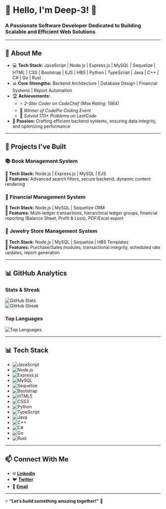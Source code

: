 # 👋 **Hello, I'm Deep-3!** 🚀
### **A Passionate Software Developer Dedicated to Building Scalable and Efficient Web Solutions**

---

## 🌟 **About Me**
- 💻 **Tech Stack:** JavaScript | Node.js | Express.js | MySQL | Sequelize | HTML | CSS | Bootstrap | EJS | HBS | Python | TypeScript | Java | C++ | C# | Go | Rust  
- 📊 **Core Strengths:** Backend Architecture | Database Design | Financial Systems | Report Automation  
- 🏆 **Achievements:**  
   - ⭐ *2-Star Coder on CodeChef (Max Rating: 1564)*  
   - 🥇 *Winner of CodePie Coding Event*  
   - 🔑 *Solved 170+ Problems on LeetCode*  
- 🎯 **Passion:** Crafting efficient backend systems, ensuring data integrity, and optimizing performance  

---

## 🚀 **Projects I've Built**

### 📚 **Book Management System**
🔹 **Tech Stack:** Node.js | Express.js | MySQL | EJS  
🔹 **Features:** Advanced search filters, secure backend, dynamic content rendering  

### 💼 **Financial Management System**
🔹 **Tech Stack:** Node.js | MySQL | Sequelize ORM  
🔹 **Features:** Multi-ledger transactions, hierarchical ledger groups, financial reporting (Balance Sheet, Profit & Loss), PDF/Excel export  

### 💍 **Jewelry Store Management System**
🔹 **Tech Stack:** Node.js | MySQL | Sequelize | HBS Templates  
🔹 **Features:** Purchase/Sales modules, transactional integrity, scheduled rate updates, report generation  

---

## 📊 **GitHub Analytics**

### Stats & Streak
![GitHub Stats](https://github-readme-stats.vercel.app/api?username=Deep-3&show_icons=true&theme=dark)  
![GitHub Streak](https://github-readme-streak-stats.herokuapp.com/?user=Deep-3&theme=dark)

### Top Languages  
![Top Languages](https://github-readme-stats.vercel.app/api/top-langs/?username=Deep-3&layout=compact&theme=dark)

---

## 📊 **Tech Stack**
- ![JavaScript](https://img.shields.io/badge/-JavaScript-333?style=flat&logo=javascript)
- ![Node.js](https://img.shields.io/badge/-Node.js-333?style=flat&logo=node.js)
- ![Express.js](https://img.shields.io/badge/-Express.js-333?style=flat&logo=express)
- ![MySQL](https://img.shields.io/badge/-MySQL-333?style=flat&logo=mysql)
- ![Sequelize](https://img.shields.io/badge/-Sequelize-333?style=flat&logo=sequelize)
- ![Bootstrap](https://img.shields.io/badge/-Bootstrap-333?style=flat&logo=bootstrap)
- ![HTML5](https://img.shields.io/badge/-HTML5-333?style=flat&logo=html5)
- ![CSS3](https://img.shields.io/badge/-CSS3-333?style=flat&logo=css3)
- ![Python](https://img.shields.io/badge/-Python-333?style=flat&logo=python)
- ![TypeScript](https://img.shields.io/badge/-TypeScript-333?style=flat&logo=typescript)
- ![Java](https://img.shields.io/badge/-Java-333?style=flat&logo=java)
- ![C++](https://img.shields.io/badge/-C++-333?style=flat&logo=c%2b%2b)
- ![C#](https://img.shields.io/badge/-C%23-333?style=flat&logo=c-sharp)
- ![Go](https://img.shields.io/badge/-Go-333?style=flat&logo=go)
- ![Rust](https://img.shields.io/badge/-Rust-333?style=flat&logo=rust)

---

## 📫 **Connect With Me**
- 🌐 **[LinkedIn](#)**  
- 🐦 **[Twitter](#)**  
- 📧 **[Email](#)**  

---

⚡ **"Let’s build something amazing together!"** 🚀
